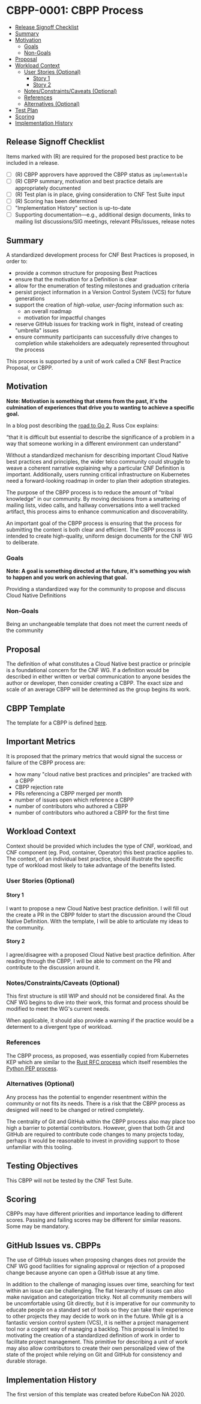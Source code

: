 <!-- Created from CBPP template v1.0
     Major: changes when we add or remove sections or demands for information
     Minor: changes when we alter formatting without changing content requirements
     Keep the first line of this comment in your best practice,
     to help us track formatting updates -->

# **CBPP-0001: CBPP Process**

- [Release Signoff Checklist](#release-signoff-checklist)
- [Summary](#summary)
- [Motivation](#motivation)
  - [Goals](#goals)
  - [Non-Goals](#non-goals)
- [Proposal](#proposal)
- [Workload Context](#workload-context)
  - [User Stories (Optional)](#user-stories-optional)
    - [Story 1](#story-1)
    - [Story 2](#story-2)
  - [Notes/Constraints/Caveats (Optional)](#notesconstraintscaveats-optional)
  - [References](#references)
  - [Alternatives (Optional)](#alternatives-optional)
- [Test Plan](#testing-objectives)
- [Scoring](#scoring)
- [Implementation History](#implementation-history)

## **Release Signoff Checklist**

Items marked with (R) are required for the proposed best practice to be included in a release.

- [ ] (R) CBPP approvers have approved the CBPP status as `implementable`
- [ ] (R) CBPP summary, motivation and best practice details are appropriately documented
- [ ] (R) Test plan is in place, giving consideration to CNF Test Suite input
- [ ] (R) Scoring has been determined
- [ ]   "Implementation History" section is up-to-date
- [ ]    Supporting documentation—e.g., additional design documents, links to mailing list discussions/SIG meetings, relevant PRs/issues, release notes

## **Summary**

A standardized development process for CNF Best Practices is proposed, in order to:

- provide a common structure for proposing Best Practices
- ensure that the motivation for a Definition is clear
- allow for the enumeration of testing milestones and graduation criteria
- persist project information in a Version Control System (VCS) for future generations
- support the creation of _high-value, user-facing_ information such as:
  - an overall roadmap
  - motivation for impactful changes
- reserve GitHub issues for tracking work in flight, instead of creating "umbrella" issues
- ensure community participants can successfully drive changes to completion while stakeholders are adequately represented throughout the process

This process is supported by a unit of work called a CNF Best Practice Proposal, or CBPP.

## **Motivation**

**Note: Motivation is something that stems from the past, it's the culmination of experiences that drive you to wanting to achieve a specific goal.**

In a blog post describing the [road to Go 2](https://blog.golang.org/toward-go2), Russ Cox explains:

“that it is difficult but essential to describe the significance of a problem in a way that someone working in a different environment can understand”

Without a standardized mechanism for describing important Cloud Native best practices and principles, the wider telco community could struggle to weave a coherent narrative explaining why a particular CNF Definition is important. Additionally, users running critical infrastructure on Kubernetes need a forward-looking roadmap in order to plan their adoption strategies.

The purpose of the CBPP process is to reduce the amount of "tribal knowledge" in our community. By moving decisions from a smattering of mailing lists, video calls, and hallway conversations into a well tracked artifact, this process aims to enhance communication and discoverability.

An important goal of the CBPP process is ensuring that the process for submitting the content is both clear and efficient. The CBPP process is intended to create high-quality, uniform design documents for the CNF WG to deliberate.

### **Goals**

**Note:  A goal is something directed at the future, it's something you wish to happen and you work on achieving that goal.**

Providing a standardized way for the community to propose and discuss Cloud Native Definitions

### **Non-Goals**

Being an unchangeable template that does not meet the current needs of the community

## **Proposal**

The definition of what constitutes a Cloud Native best practice or principle is a foundational concern for the CNF WG. If a definition would be described in either written or verbal communication to anyone besides the author or developer, then consider creating a CBPP. The exact size and scale of an average CBPP will be determined as the group begins its work.

## **CBPP Template**

The template for a CBPP is defined [here](./NNNN-cbpp-template.md).

## **Important Metrics**

It is proposed that the primary metrics that would signal the success or failure of the CBPP process are:

- how many "cloud native best practices and principles" are tracked with a CBPP
- CBPP rejection rate
- PRs referencing a CBPP merged per month
- number of issues open which reference a CBPP
- number of contributors who authored a CBPP
- number of contributors who authored a CBPP for the first time

## **Workload Context**

Context should be provided which includes the type of CNF, workload, and CNF component (eg. Pod, container, Operator) this best practice applies to. The context, of an individual best practice, should illustrate the specific type of workload most likely to take advantage of the benefits listed.

### **User Stories (Optional)**

#### **Story 1**

I want to propose a new Cloud Native best practice definition. I will fill out the create a PR in the CBPP folder to start the discussion around the Cloud Native Definition. With the template, I will be able to articulate my ideas to the community.

#### **Story 2**

I agree/disagree with a proposed Cloud Native best practice definition. After reading through the CBPP, I will be able to comment on the PR and contribute to the discussion around it.

### **Notes/Constraints/Caveats (Optional)**

This first structure is still WIP and should not be considered final. As the CNF WG begins to dive into their work, this format and process should be modified to meet the WG's current needs.

When applicable, it should also provide a warning if the practice would be a determent to a divergent type of workload.

### **References**

The CBPP process, as proposed, was essentially copied from Kubernetes KEP which are similar to the [Rust RFC process](https://github.com/rust-lang/rfcs) which itself resembles the [Python PEP process](https://www.python.org/dev/peps/pep-0001/).

### **Alternatives (Optional)**

Any process has the potential to engender resentment within the community or not fits its needs. There is a risk that the CBPP process as designed will need to be changed or retired completely.

The centrality of Git and GitHub within the CBPP process also may place too high a barrier to potential contributors. However, given that both Git and GitHub are required to contribute code changes to many projects today, perhaps it would be reasonable to invest in providing support to those unfamiliar with this tooling.

## **Testing Objectives**

This CBPP will not be tested by the CNF Test Suite.

## **Scoring**

CBPPs may have different priorities and importance leading to different scores. Passing and failing scores may be different for similar reasons. Some may be mandatory.

## **GitHub Issues vs. CBPPs**

The use of GitHub issues when proposing changes does not provide the CNF WG good facilities for signaling approval or rejection of a proposed change because anyone can open a GitHub issue at any time.

In addition to the challenge of managing issues over time, searching for text within an issue can be challenging. The flat hierarchy of issues can also make navigation and categorization tricky. Not all community members will be uncomfortable using Git directly, but it is imperative for our community to educate people on a standard set of tools so they can take their experience to other projects they may decide to work on in the future. While git is a fantastic version control system (VCS), it is neither a project management tool nor a cogent way of managing a backlog. This proposal is limited to motivating the creation of a standardized definition of work in order to facilitate project management. This primitive for describing a unit of work may also allow contributors to create their own personalized view of the state of the project while relying on Git and GitHub for consistency and durable storage.

## **Implementation History**

The first version of this template was created before KubeCon NA 2020.
